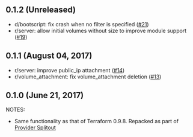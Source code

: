 ## 0.1.2 (Unreleased)

* d/bootscript: fix crash when no filter is specified ([#21](https://github.com/terraform-providers/terraform-provider-scaleway/issues/21))
* r/server: allow initial volumes without size to improve module support ([#19](https://github.com/terraform-providers/terraform-provider-scaleway/issues/19))

## 0.1.1 (August 04, 2017)

* r/server: improve public_ip attachment ([#14](https://github.com/terraform-providers/terraform-provider-scaleway/issues/14))
* r/volume_attachment: fix volume_attachment deletion ([#13](https://github.com/terraform-providers/terraform-provider-scaleway/issues/13))

## 0.1.0 (June 21, 2017)

NOTES:

* Same functionality as that of Terraform 0.9.8. Repacked as part of [Provider Splitout](https://www.hashicorp.com/blog/upcoming-provider-changes-in-terraform-0-10/)
